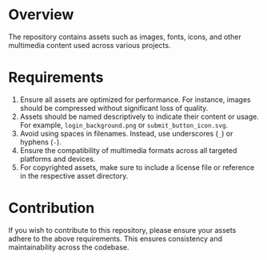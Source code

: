 # Overview
The repository contains assets such as images, fonts, icons, and other multimedia content used across various projects.

# Requirements
1. Ensure all assets are optimized for performance. For instance, images should be compressed without significant loss of quality.
2. Assets should be named descriptively to indicate their content or usage. For example, `login_background.png` or `submit_button_icon.svg`.
3. Avoid using spaces in filenames. Instead, use underscores (`_`) or hyphens (`-`).
4. Ensure the compatibility of multimedia formats across all targeted platforms and devices.
5. For copyrighted assets, make sure to include a license file or reference in the respective asset directory.

# Contribution
If you wish to contribute to this repository, please ensure your assets adhere to the above requirements. This ensures consistency and maintainability across the codebase.
